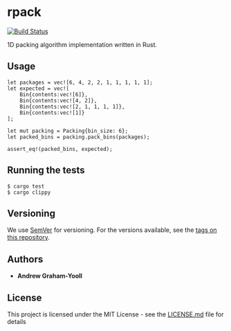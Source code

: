 # rpack
[![Build Status](https://travis-ci.org/andrewgy8/rpack.svg?branch=master)](https://travis-ci.org/andrewgy8/rpack)

1D packing algorithm implementation written in Rust.

## Usage

	let packages = vec![6, 4, 2, 2, 1, 1, 1, 1, 1];
    let expected = vec![
    	Bin{contents:vec![6]}, 
    	Bin{contents:vec![4, 2]}, 
    	Bin{contents:vec![2, 1, 1, 1, 1]},
    	Bin{contents:vec![1]}
    ];

    let mut packing = Packing{bin_size: 6};
    let packed_bins = packing.pack_bins(packages);
    
    assert_eq!(packed_bins, expected);

## Running the tests

	$ cargo test
	$ cargo clippy

## Versioning

We use [SemVer](http://semver.org/) for versioning. For the versions available, see the [tags on this repository](https://github.com/andrewgy8/rpack/tags). 

## Authors

* **Andrew Graham-Yooll** 

## License

This project is licensed under the MIT License - see the [LICENSE.md](LICENSE.md) file for details
